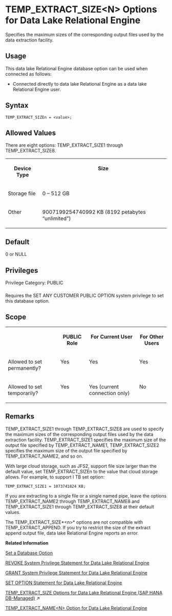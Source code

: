 <!-- loioa6615dd384f21015ae14fe398b6f6188 -->

# TEMP\_EXTRACT\_SIZE<N\> Options for Data Lake Relational Engine

Specifies the maximum sizes of the corresponding output files used by the data extraction facility.



<a name="loioa6615dd384f21015ae14fe398b6f6188__section_fq2_gpq_znb"/>

## Usage

This data lake Relational Engine database option can be used when connected as follows:

-   Connected directly to data lake Relational Engine as a data lake Relational Engine user.



<a name="loioa6615dd384f21015ae14fe398b6f6188__temp_extract_sizen_syntax1"/>

## Syntax

```
TEMP_EXTRACT_SIZEn = <value>;
```



<a name="loioa6615dd384f21015ae14fe398b6f6188__temp_extract_sizen_values1"/>

## Allowed Values

There are eight options: TEMP\_EXTRACT\_SIZE1 through TEMP\_EXTRACT\_SIZE8.


<table>
<tr>
<th valign="top" rowspan="1">

Device Type

</th>
<th valign="top" rowspan="1">

Size

</th>
</tr>
<tr>
<td valign="top" rowspan="1">

Storage file

</td>
<td valign="top" rowspan="1">

0 – 512 GB

</td>
</tr>
<tr>
<td valign="top" rowspan="1">

Other

</td>
<td valign="top" rowspan="1">

9007199254740992 KB \(8192 petabytes “unlimited”\)

</td>
</tr>
</table>



<a name="loioa6615dd384f21015ae14fe398b6f6188__temp_extract_sizen_default1"/>

## Default

0 or NULL



<a name="loioa6615dd384f21015ae14fe398b6f6188__temp_extract_sizen_priv1"/>

## Privileges

Privilege Category: PUBLIC



### 

Requires the SET ANY CUSTOMER PUBLIC OPTION system privilege to set this database option.



<a name="loioa6615dd384f21015ae14fe398b6f6188__temp_extract_sizen_scope1"/>

## Scope


<table>
<tr>
<th valign="top">

 

</th>
<th valign="top">

PUBLIC Role

</th>
<th valign="top">

For Current User

</th>
<th valign="top">

For Other Users

</th>
</tr>
<tr>
<td valign="top">

Allowed to set permanently?

</td>
<td valign="top">

Yes

</td>
<td valign="top">

Yes

</td>
<td valign="top">

Yes

</td>
</tr>
<tr>
<td valign="top">

Allowed to set temporarily?

</td>
<td valign="top">

Yes

</td>
<td valign="top">

Yes \(current connection only\)

</td>
<td valign="top">

No

</td>
</tr>
</table>



<a name="loioa6615dd384f21015ae14fe398b6f6188__temp_extract_sizen_remarks1"/>

## Remarks

TEMP\_EXTRACT\_SIZE1 through TEMP\_EXTRACT\_SIZE8 are used to specify the maximum sizes of the corresponding output files used by the data extraction facility. TEMP\_EXTRACT\_SIZE1 specifies the maximum size of the output file specified by TEMP\_EXTRACT\_NAME1, TEMP\_EXTRACT\_SIZE2 specifies the maximum size of the output file specified by TEMP\_EXTRACT\_NAME2, and so on.

With large cloud storage, such as JFS2, support file size larger than the default value, set TEMP\_EXTRACT\_SIZEn to the value that cloud storage allows. For example, to support l TB set option:

```
TEMP_EXTRACT_SIZE1 = 1073741824 KB;
```

If you are extracting to a single file or a single named pipe, leave the options TEMP\_EXTRACT\_NAME2 through TEMP\_EXTRACT\_NAME8 and TEMP\_EXTRACT\_SIZE1 through TEMP\_EXTRACT\_SIZE8 at their default values.

The TEMP\_EXTRACT\_SIZE*<n\>* options are not compatible with TEMP\_EXTRACT\_APPEND. If you try to restrict the size of the extract append output file, data lake Relational Engine reports an error.

**Related Information**  


[Set a Database Option](set-a-database-option-0dcb893.md "You set options with the SET OPTION statement.")

[REVOKE System Privilege Statement for Data Lake Relational Engine](../080-sql-statements/revoke-system-privilege-statement-for-data-lake-relational-engine-a3eadda.md "Removes specific system privileges from specific users and the right to administer the privilege.")

[GRANT System Privilege Statement for Data Lake Relational Engine](../080-sql-statements/grant-system-privilege-statement-for-data-lake-relational-engine-a3dfcb0.md "Grants specific system privileges to users or roles, with or without administrative rights.")

[SET OPTION Statement for Data Lake Relational Engine](../080-sql-statements/set-option-statement-for-data-lake-relational-engine-a625da7.md "Changes options that affect the behavior of the database and its compatibility with Transact-SQL. Setting the value of an option can change the behavior for all users or an individual user, in either a temporary or permanent scope.")

[TEMP_EXTRACT_SIZE<N> Options for Data Lake Relational Engine (SAP HANA DB-Managed)](https://help.sap.com/viewer/a898e08b84f21015969fa437e89860c8/2023_4_QRC/en-US/c475f53096e540a9840e2f2e4c584ad4.html "Specifies the maximum sizes of the corresponding output files used by the data extraction facility.") :arrow_upper_right:

[TEMP\_EXTRACT\_NAME<N\> Option for Data Lake Relational Engine](temp-extract-name-n-option-for-data-lake-relational-engine-a65dd19.md "Specifies the data lake Filescontainer object file name, or theAzure block blob name, or the Amazon S3 bucket object name you’re extracting to. You must specify the name when extracting data from data lake Relational Engine to cloud storage.")

